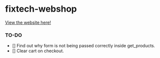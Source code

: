 # fixtech-webshop

[View the website here!](https://fix-tech.000webhostapp.com/)

### TO-DO

- [] Find out why form is not being passed correctly inside get_products.
- [] Clear cart on checkout.
